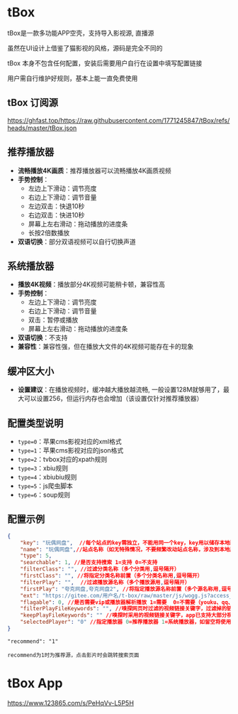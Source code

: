 # tBox

tBox是一款多功能APP空壳，支持导入影视源, 直播源

虽然在UI设计上借鉴了猫影视的风格，源码是完全不同的

tBox 本身不包含任何配置，安装后需要用户自行在设置中填写配置链接

用户需自行维护好规则，基本上能一直免费使用

## tBox 订阅源

https://ghfast.top/https://raw.githubusercontent.com/1771245847/tBox/refs/heads/master/tBox.json

## 推荐播放器

- **流畅播放4K画质**：推荐播放器可以流畅播放4K画质视频
- **手势控制**：
  - 左边上下滑动：调节亮度
  - 右边上下滑动：调节音量
  - 左边双击：快退10秒
  - 右边双击：快进10秒
  - 屏幕上左右滑动：拖动播放的进度条
  - 长按2倍数播放
- **双语切换**：部分双语视频可以自行切换声道

## 系统播放器

- **播放4K视频**：播放部分4K视频可能稍卡顿，兼容性高
- **手势控制**：
  - 左边上下滑动：调节亮度
  - 右边上下滑动：调节音量
  - 双击：暂停或播放
  - 屏幕上左右滑动：拖动播放的进度条
- **双语切换**：不支持
- **兼容性**：兼容性强，但在播放大文件的4K视频可能存在卡的现象
  
## 缓冲区大小

- **设置建议**：在播放视频时，缓冲越大播放越流畅, 一般设置128M就够用了，最大可以设置256，但运行内存也会增加（该设置仅针对推荐播放器）

## 配置类型说明
- `type=0`：苹果cms影视对应的xml格式
- `type=1`：苹果cms影视对应的json格式
- `type=2`：tvbox对应的xpath规则
- `type=3`：xbiu规则
- `type=4`：xbiubiu规则
- `type=5`：js爬虫脚本
- `type=6`：soup规则

## 配置示例
```json
{
    "key": "玩偶网盘",  //每个站点的key需独立，不能用同一个key，key用以储存本地配置文件
    "name": "玩偶网盘",//站点名称（如无特殊情况，不要频繁改动站点名称，涉及到本地历史、收藏记录等）
    "type": 5,
    "searchable": 1, //是否支持搜索 1=支持 0=不支持
    "filterClass": "", //过滤分类名称（多个分类用,逗号隔开）
    "firstClass": "", //将指定分类名称前置（多个分类名称用,逗号隔开）
    "filterPlay": "",  //过滤播放源名称（多个播放源用,逗号隔开）
    "firstPlay": "夸克网盘,夸克网盘2", //将指定播放源名称前置（多个源名称用,逗号隔开）
    "ext": "https://gitee.com/用户名/t-box/raw/master/js/wogg.js?access_token=私人令牌",//配置链接（支持带私人令牌的gitee链接）
    "flagable": 0, //是否需要vip或播放器解析播放 1=需要  0=不需要（youku、qq、iqiyi等需要解析，如网页嗅探视频的话部分网站已内置了vip解析）
    "filterPlayFileKeywords": "", //嗅探网页时过滤的视频链接关键字，过滤掉的链接不会取过来（多个关键字用,逗号隔开）
    "keepPlayFileKeywords": "" //嗅探时采用的视频链接关键字，app已支持大部分视频链接的嗅探，一般不需要特别设置（多个关键字用,逗号隔开）
    "selectedPlayer": "0" //指定播放器 0=推荐播放器 1=系统播放器，如留空将使用设置中选择的播放器
}
```

	"recommend": "1" 
	
	recommend为1时为推荐源，点击影片时会跳转搜索页面

 # tBox App

 https://www.123865.com/s/PeHqVv-L5P5H
